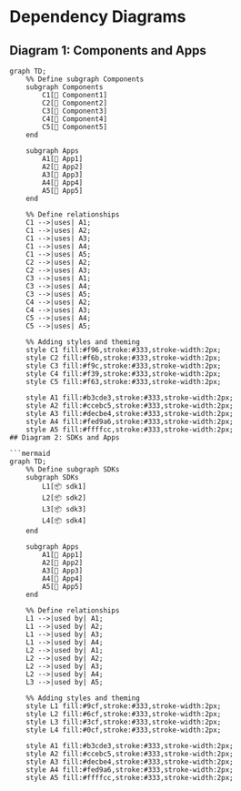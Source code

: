 # Dependency Diagrams

## Diagram 1: Components and Apps

```mermaid
graph TD;
    %% Define subgraph Components
    subgraph Components
        C1[🔧 Component1]
        C2[🔧 Component2]
        C3[🔧 Component3]
        C4[🔧 Component4]
        C5[🔧 Component5]
    end

    subgraph Apps
        A1[📱 App1]
        A2[📱 App2]
        A3[📱 App3]
        A4[📱 App4]
        A5[📱 App5]
    end

    %% Define relationships
    C1 -->|uses| A1;
    C1 -->|uses| A2;
    C1 -->|uses| A3;
    C1 -->|uses| A4;
    C1 -->|uses| A5;
    C2 -->|uses| A2;
    C2 -->|uses| A3;
    C3 -->|uses| A1;
    C3 -->|uses| A4;
    C3 -->|uses| A5;
    C4 -->|uses| A2;
    C4 -->|uses| A3;
    C5 -->|uses| A4;
    C5 -->|uses| A5;

    %% Adding styles and theming
    style C1 fill:#f96,stroke:#333,stroke-width:2px;
    style C2 fill:#f6b,stroke:#333,stroke-width:2px;
    style C3 fill:#f9c,stroke:#333,stroke-width:2px;
    style C4 fill:#f39,stroke:#333,stroke-width:2px;
    style C5 fill:#f63,stroke:#333,stroke-width:2px;

    style A1 fill:#b3cde3,stroke:#333,stroke-width:2px;
    style A2 fill:#ccebc5,stroke:#333,stroke-width:2px;
    style A3 fill:#decbe4,stroke:#333,stroke-width:2px;
    style A4 fill:#fed9a6,stroke:#333,stroke-width:2px;
    style A5 fill:#ffffcc,stroke:#333,stroke-width:2px;
## Diagram 2: SDKs and Apps

```mermaid
graph TD;
    %% Define subgraph SDKs
    subgraph SDKs
        L1[📦 sdk1]
        L2[📦 sdk2]
        L3[📦 sdk3]
        L4[📦 sdk4]
    end

    subgraph Apps
        A1[📱 App1]
        A2[📱 App2]
        A3[📱 App3]
        A4[📱 App4]
        A5[📱 App5]
    end

    %% Define relationships
    L1 -->|used by| A1;
    L1 -->|used by| A2;
    L1 -->|used by| A3;
    L1 -->|used by| A4;
    L2 -->|used by| A1;
    L2 -->|used by| A2;
    L2 -->|used by| A3;
    L2 -->|used by| A4;
    L3 -->|used by| A5;

    %% Adding styles and theming
    style L1 fill:#9cf,stroke:#333,stroke-width:2px;
    style L2 fill:#6cf,stroke:#333,stroke-width:2px;
    style L3 fill:#3cf,stroke:#333,stroke-width:2px;
    style L4 fill:#0cf,stroke:#333,stroke-width:2px;

    style A1 fill:#b3cde3,stroke:#333,stroke-width:2px;
    style A2 fill:#ccebc5,stroke:#333,stroke-width:2px;
    style A3 fill:#decbe4,stroke:#333,stroke-width:2px;
    style A4 fill:#fed9a6,stroke:#333,stroke-width:2px;
    style A5 fill:#ffffcc,stroke:#333,stroke-width:2px;
